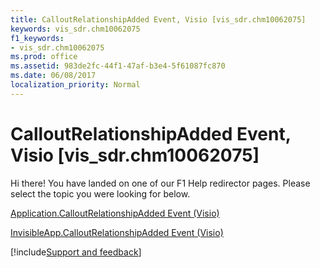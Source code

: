 ```yaml
---
title: CalloutRelationshipAdded Event, Visio [vis_sdr.chm10062075]
keywords: vis_sdr.chm10062075
f1_keywords:
- vis_sdr.chm10062075
ms.prod: office
ms.assetid: 983de2fc-44f1-47af-b3e4-5f61087fc870
ms.date: 06/08/2017
localization_priority: Normal
---
```



# CalloutRelationshipAdded Event, Visio [vis_sdr.chm10062075]

Hi there! You have landed on one of our F1 Help redirector pages. Please select the topic you were looking for below.

[Application.CalloutRelationshipAdded Event (Visio)](https://msdn.microsoft.com/library/f4ab588e-509d-e11a-4ecd-060c67cbdfe3%28Office.15%29.aspx)

[InvisibleApp.CalloutRelationshipAdded Event (Visio)](https://msdn.microsoft.com/library/dafc001b-d85e-416d-8f6e-5617969d9f15%28Office.15%29.aspx)

[!include[Support and feedback](~/includes/feedback-boilerplate.md)]